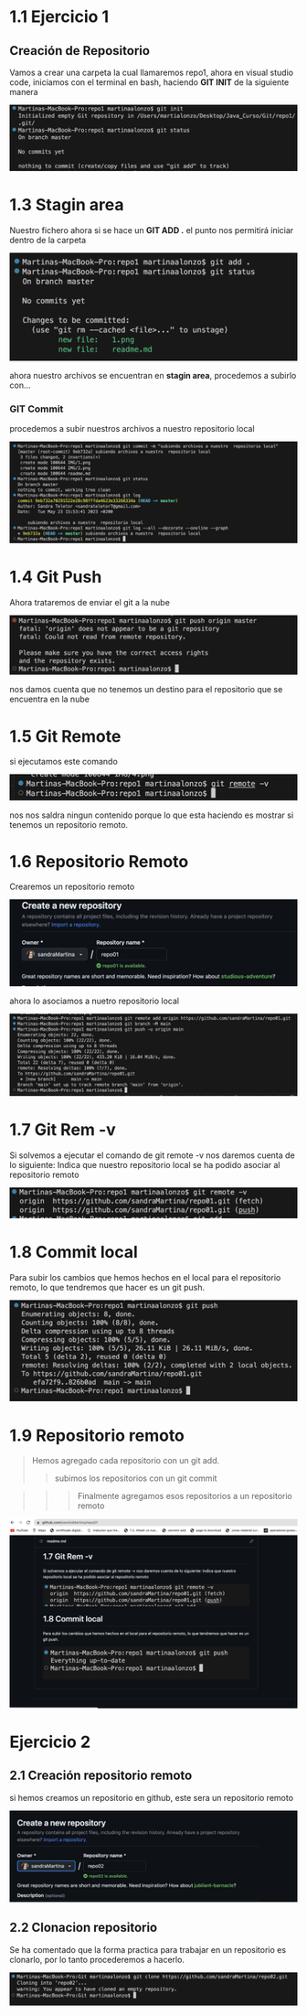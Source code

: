 # 1.1 Ejercicio 1 


## **Creación de Repositorio**  
Vamos a crear una carpeta la cual llamaremos repo1, ahora en visual studio code, iniciamos con el terminal en bash, haciendo **GIT  INIT** de la siguiente manera



 ![Esta es la imagen de inicio del repositorio](./IMG/1.png)

# 1.3 Stagin area  

Nuestro fichero ahora si se hace un **GIT ADD .** el punto nos permitirá iniciar dentro de la carpeta 

 ![Esta es la imagen de stagin area](./IMG/2.png)


ahora nuestro archivos se encuentran en **stagin area**, procedemos a subirlo con...


### **GIT Commit**  

procedemos a subir nuestros archivos a nuestro repositorio local


 ![Esta es la imagen de commit](./IMG/3.png)

# 1.4 Git Push  

Ahora trataremos de enviar el git a la nube

![Esta es la imagen de git push](./IMG/4.png)

nos damos cuenta que no  tenemos un destino para el repositorio que se  encuentra en la nube



# 1.5 Git Remote 

si ejecutamos  este comando 

![Esta es la imagen de git remoto](./IMG/5.png)

nos nos saldra ningun contenido porque lo que esta haciendo es mostrar si tenemos un repositorio remoto.

# 1.6 Repositorio Remoto

Crearemos un repositorio remoto


![Esta es la imagen de Repositorio remoto](./IMG/6.png)

ahora lo asociamos a nuetro repositorio local 

![Esta es la imagen de git push](./IMG/7.png)


# 1.7 Git Rem -v
Si solvemos a ejecutar el comando de git remote -v nos daremos cuenta de lo siguiente:
Indica que nuestro repositorio local se ha podido asociar al repositorio remoto

![Esta es la imagen de git remote -v](./IMG/8.png)

# 1.8 Commit local

Para subir los cambios que hemos hechos en el local para el repositorio remoto, lo que tendremos que hacer es un git push.

![Esta es la imagen de git push](./IMG/10.png)

# 1.9 Repositorio remoto

>Hemos agregado cada repositorio con un git add.
>>subimos los repositorios con un git commit

>>>Finalmente agregamos esos repositorios a un repositorio remoto

![Esta es la imagen de git push](./IMG/11.png)



#  Ejercicio 2

## 2.1 Creación  repositorio remoto
si hemos creamos un repositorio en github,  este sera un repositorio remoto

![Esta es la imagen de creacion repositorio remoto](./IMG/12.png)


## 2.2 Clonacion repositorio

Se ha comentado que la forma practica para trabajar en un repositorio es clonarlo, por lo tanto procederemos a hacerlo.

![Esta es la imagen de clon del repositorio](./IMG/13.png)